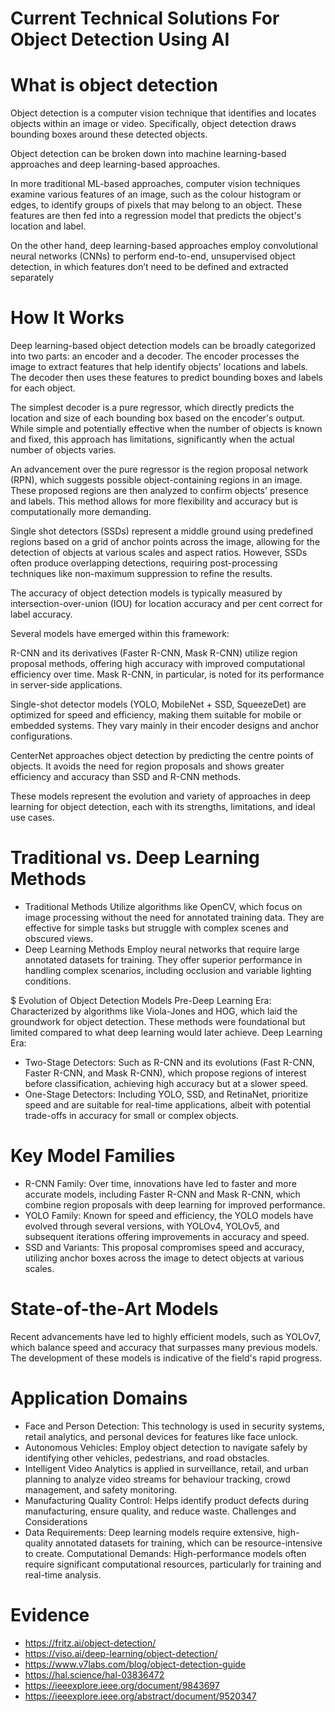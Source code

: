 # Current Technical Solutions For Object Detection Using AI 

# What is object detection 
Object detection is a computer vision technique that identifies and locates objects within an image or video. Specifically, object detection draws bounding boxes around these detected objects.

Object detection can be broken down into machine learning-based approaches and deep learning-based approaches.

In more traditional ML-based approaches, computer vision techniques examine various features of an image, such as the colour histogram or edges, to identify groups of pixels that may belong to an object. These features are then fed into a regression model that predicts the object's location and label.

On the other hand, deep learning-based approaches employ convolutional neural networks (CNNs) to perform end-to-end, unsupervised object detection, in which features don’t need to be defined and extracted separately

# How It Works 

Deep learning-based object detection models can be broadly categorized into two parts: an encoder and a decoder. The encoder processes the image to extract features that help identify objects' locations and labels. The decoder then uses these features to predict bounding boxes and labels for each object.

The simplest decoder is a pure regressor, which directly predicts the location and size of each bounding box based on the encoder's output. While simple and potentially effective when the number of objects is known and fixed, this approach has limitations, significantly when the actual number of objects varies.

An advancement over the pure regressor is the region proposal network (RPN), which suggests possible object-containing regions in an image. These proposed regions are then analyzed to confirm objects' presence and labels. This method allows for more flexibility and accuracy but is computationally more demanding.

Single shot detectors (SSDs) represent a middle ground using predefined regions based on a grid of anchor points across the image, allowing for the detection of objects at various scales and aspect ratios. However, SSDs often produce overlapping detections, requiring post-processing techniques like non-maximum suppression to refine the results.

The accuracy of object detection models is typically measured by intersection-over-union (IOU) for location accuracy and per cent correct for label accuracy.

Several models have emerged within this framework:

R-CNN and its derivatives (Faster R-CNN, Mask R-CNN) utilize region proposal methods, offering high accuracy with improved computational efficiency over time. Mask R-CNN, in particular, is noted for its performance in server-side applications.

Single-shot detector models (YOLO, MobileNet + SSD, SqueezeDet) are optimized for speed and efficiency, making them suitable for mobile or embedded systems. They vary mainly in their encoder designs and anchor configurations.

CenterNet approaches object detection by predicting the centre points of objects. It avoids the need for region proposals and shows greater efficiency and accuracy than SSD and R-CNN methods.

These models represent the evolution and variety of approaches in deep learning for object detection, each with its strengths, limitations, and ideal use cases.

# Traditional vs. Deep Learning Methods
* Traditional Methods Utilize algorithms like OpenCV, which focus on image processing without the need for annotated training data. They are effective for simple tasks but struggle with complex scenes and obscured views.
* Deep Learning Methods Employ neural networks that require large annotated datasets for training. They offer superior performance in handling complex scenarios, including occlusion and variable lighting conditions.

$ Evolution of Object Detection Models
Pre-Deep Learning Era: Characterized by algorithms like Viola-Jones and HOG, which laid the groundwork for object detection. These methods were foundational but limited compared to what deep learning would later achieve​.
Deep Learning Era:
* Two-Stage Detectors: Such as R-CNN and its evolutions (Fast R-CNN, Faster R-CNN, and Mask R-CNN), which propose regions of interest before classification, achieving high accuracy but at a slower speed​​​.
* One-Stage Detectors: Including YOLO, SSD, and RetinaNet, prioritize speed and are suitable for real-time applications, albeit with potential trade-offs in accuracy for small or complex objects​​​.

# Key Model Families

* R-CNN Family: Over time, innovations have led to faster and more accurate models, including Faster R-CNN and Mask R-CNN, which combine region proposals with deep learning for improved performance​.
* YOLO Family: Known for speed and efficiency, the YOLO models have evolved through several versions, with YOLOv4, YOLOv5, and subsequent iterations offering improvements in accuracy and speed​.
* SSD and Variants: This proposal compromises speed and accuracy, utilizing anchor boxes across the image to detect objects at various scales​.

# State-of-the-Art Models

Recent advancements have led to highly efficient models, such as YOLOv7, which balance speed and accuracy that surpasses many previous models. The development of these models is indicative of the field's rapid progress​.

# Application Domains

* Face and Person Detection: This technology is used in security systems, retail analytics, and personal devices for features like face unlock​.
* Autonomous Vehicles: Employ object detection to navigate safely by identifying other vehicles, pedestrians, and road obstacles​.
* Intelligent Video Analytics is applied in surveillance, retail, and urban planning to analyze video streams for behaviour tracking, crowd management, and safety monitoring.
* Manufacturing Quality Control: Helps identify product defects during manufacturing, ensure quality, and reduce waste​.
Challenges and Considerations
* Data Requirements: Deep learning models require extensive, high-quality annotated datasets for training, which can be resource-intensive to create​.
Computational Demands: High-performance models often require significant computational resources, particularly for training and real-time analysis​.


# Evidence
* https://fritz.ai/object-detection/
* https://viso.ai/deep-learning/object-detection/
* https://www.v7labs.com/blog/object-detection-guide
* https://hal.science/hal-03836472
* https://ieeexplore.ieee.org/document/9843697
* https://ieeexplore.ieee.org/abstract/document/9520347  
